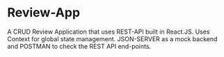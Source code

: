 # Review-App
A CRUD Review Application that uses REST-API built in React.JS. 
Uses Context for global state management.
JSON-SERVER as a mock backend and POSTMAN to check the REST API end-points.
